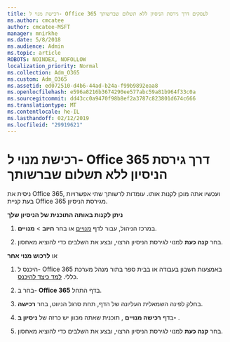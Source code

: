 ```yaml
---
title: רכישת מנוי ל- Office 365 לעסקים דרך גירסת הניסיון ללא תשלום שברשותך
ms.author: cmcatee
author: cmcatee-MSFT
manager: mnirkhe
ms.date: 5/8/2018
ms.audience: Admin
ms.topic: article
ROBOTS: NOINDEX, NOFOLLOW
localization_priority: Normal
ms.collection: Adm_O365
ms.custom: Adm_O365
ms.assetid: ed072510-d4b6-44ad-b24a-f99b9892eaa8
ms.openlocfilehash: e596a8216b3674290ee577abc59a81b964f33c0a
ms.sourcegitcommit: dd43cc0a9470f98b8ef2a3787c823801d674c666
ms.translationtype: MT
ms.contentlocale: he-IL
ms.lasthandoff: 02/12/2019
ms.locfileid: "29919621"
---
```

# <a name="buy-a-subscription-to-office-365-from-your-free-trial"></a>רכישת מנוי ל- Office 365 דרך גירסת הניסיון ללא תשלום שברשותך

ניסית את Office 365, ועכשיו אתה מוכן לקנות אותו. עומדות לרשותך שתי אפשרויות בעת קניית Office 365 מגירסת הניסיון.
  
 **ניתן לקנות באותה התוכנית של הניסיון שלך**
  
1. במרכז הניהול, עבור לדף [מנויים](https://go.microsoft.com/fwlink/p/?linkid=842054) או בחר **חיוב** \> **מנויים**.
    
2. בחר **קנה כעת** למנוי לגירסת הניסיון הרצוי, ובצע את השלבים כדי להוציא מאחסון. 
    
או **לרכוש מנוי אחר**
  
1. היכנס ל- Office 365 באמצעות חשבון בעבודה או בבית ספר בתור מנהל מערכת כללי. [למד כיצד להיכנס](https://support.office.com/article/e9eb7d51-5430-4929-91ab-6157c5a050b4).
    
2. בחר ב- **Office 365** בדף התחל. 
    
3. בחלק לפינה השמאלית העליונה של הדף, תחת סרגל הניווט, בחר **רכישה**.
    
4. בדף **רכישה מנויים** , תוכנית שאתה מכוון יש כרזה של **ניסיון ב-** . 
    
5. בחר **קנה כעת** למנוי לגירסת הניסיון הרצוי, ובצע את השלבים כדי להוציא מאחסון. 
    

